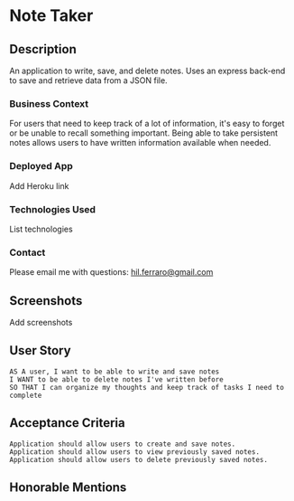 # Note Taker

## Description
An application to write, save, and delete notes. Uses an express back-end to save and retrieve data from a JSON file.

### Business Context

For users that need to keep track of a lot of information, it's easy to forget or be unable to recall something important. Being able to take persistent notes allows users to have written information available when needed.


### Deployed App
Add Heroku link 

### Technologies Used
List technologies

### Contact
Please email me with questions: hil.ferraro@gmail.com

## Screenshots
Add screenshots

## User Story
```
AS A user, I want to be able to write and save notes
I WANT to be able to delete notes I've written before
SO THAT I can organize my thoughts and keep track of tasks I need to complete
```

## Acceptance Criteria
```
Application should allow users to create and save notes.
Application should allow users to view previously saved notes.
Application should allow users to delete previously saved notes.
```

## Honorable Mentions